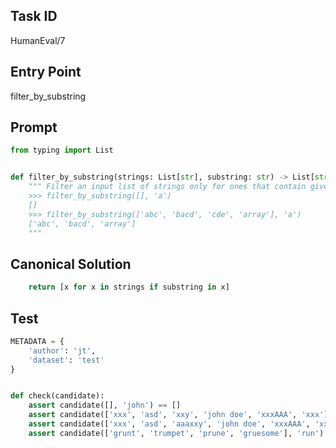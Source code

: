 ## Task ID

HumanEval/7

## Entry Point

filter_by_substring

## Prompt

```python
from typing import List


def filter_by_substring(strings: List[str], substring: str) -> List[str]:
    """ Filter an input list of strings only for ones that contain given substring
    >>> filter_by_substring([], 'a')
    []
    >>> filter_by_substring(['abc', 'bacd', 'cde', 'array'], 'a')
    ['abc', 'bacd', 'array']
    """

```

## Canonical Solution

```python
    return [x for x in strings if substring in x]

```

## Test

```python
METADATA = {
    'author': 'jt',
    'dataset': 'test'
}


def check(candidate):
    assert candidate([], 'john') == []
    assert candidate(['xxx', 'asd', 'xxy', 'john doe', 'xxxAAA', 'xxx'], 'xxx') == ['xxx', 'xxxAAA', 'xxx']
    assert candidate(['xxx', 'asd', 'aaaxxy', 'john doe', 'xxxAAA', 'xxx'], 'xx') == ['xxx', 'aaaxxy', 'xxxAAA', 'xxx']
    assert candidate(['grunt', 'trumpet', 'prune', 'gruesome'], 'run') == ['grunt', 'prune']

```
